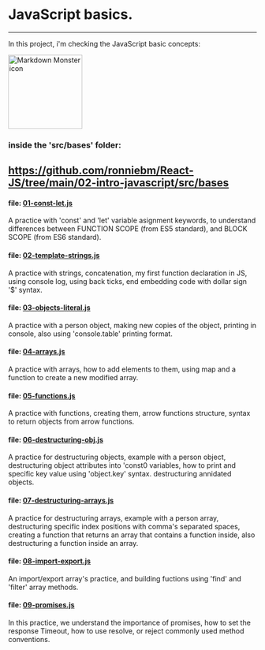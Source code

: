 # JavaScript basics.
---
In this project, i'm checking the JavaScript basic concepts:

<img src="https://www.devexhub.com/wp-content/uploads/2019/12/javascript-icon-png-23.png"
     alt="Markdown Monster icon"
     width=150px />

### inside the 'src/bases' folder:
https://github.com/ronniebm/React-JS/tree/main/02-intro-javascript/src/bases
---
#### file: [01-const-let.js](https://github.com/ronniebm/React-JS/blob/main/02-intro-javascript/src/bases/01-const-let.js)  
A practice with 'const' and 'let' variable asignment keywords, to understand differences between FUNCTION SCOPE (from ES5 standard), and BLOCK SCOPE (from ES6 standard).

#### file: [02-template-strings.js](https://github.com/ronniebm/React-JS/blob/main/02-intro-javascript/src/bases/02-template-string.js)
A practice with strings, concatenation, my first function declaration in JS, using console log, using back ticks, end embedding code with dollar sign '$' syntax.  

#### file: [03-objects-literal.js](https://github.com/ronniebm/React-JS/blob/main/02-intro-javascript/src/bases/03-objects-literal.js)
A practice with a person object, making new copies of the object, printing in console, also using 'console.table' printing format.  


#### file: [04-arrays.js](https://github.com/ronniebm/React-JS/blob/main/02-intro-javascript/src/bases/04-arrays.js)
A practice with arrays, how to add elements to them, using map and a function to create a new modified array.  


#### file: [05-functions.js](https://github.com/ronniebm/React-JS/blob/main/02-intro-javascript/src/bases/05-functions.js)
A practice with functions, creating them, arrow functions structure, syntax to return objects from arrow functions.  


#### file: [06-destructuring-obj.js](https://github.com/ronniebm/React-JS/blob/main/02-intro-javascript/src/bases/06-destructuring-obj.js)
A practice for destructuring objects, example with a person object, destructuring object attributes into 'const0 variables, how to print and specific key value using 'object.key' syntax. destructuring annidated objects.  

#### file: [07-destructuring-arrays.js](https://github.com/ronniebm/React-JS/blob/main/02-intro-javascript/src/bases/07-destructuring-arrays.js)
A practice for destructuring arrays, example with a person array, destructuring specific index positions with comma's separated spaces, creating a function that returns an array that contains a function inside, also destructuring a function inside an array.  

#### file: [08-import-export.js](https://github.com/ronniebm/React-JS/blob/main/02-intro-javascript/src/bases/08-import-export.js)
An import/export array's practice, and building fuctions using 'find' and 'filter' array methods.  

#### file: [09-promises.js](https://github.com/ronniebm/React-JS/blob/main/02-intro-javascript/src/bases/09-promises.js)
In this practice, we understand the importance of promises, how to set the response Timeout, how to use resolve, or reject commonly used method conventions.  